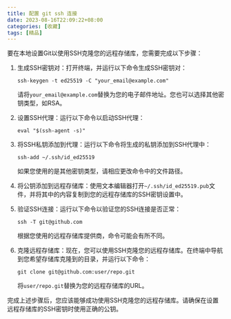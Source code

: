 ```yaml
---
title: 配置 git ssh 连接
date: 2023-08-16T22:09:22+08:00
categories: [收藏]
tags: [精品]
---
```


要在本地设置Git以使用SSH克隆您的远程存储库，您需要完成以下步骤：

1. 生成SSH密钥对：打开终端，并运行以下命令生成SSH密钥对：

   ```
   ssh-keygen -t ed25519 -C "your_email@example.com"
   ```

   请将`your_email@example.com`替换为您的电子邮件地址。您也可以选择其他密钥类型，如RSA。

2. 设置SSH代理：运行以下命令以启动SSH代理：

   ```
   eval "$(ssh-agent -s)"
   ```

3. 将SSH私钥添加到代理：运行以下命令将生成的私钥添加到SSH代理中：

   ```
   ssh-add ~/.ssh/id_ed25519
   ```

   如果您使用的是其他密钥类型，请相应更改命令中的文件路径。

4. 将公钥添加到远程存储库：使用文本编辑器打开`~/.ssh/id_ed25519.pub`文件，并将其中的内容复制到您的远程存储库的SSH密钥设置中。

5. 验证SSH连接：运行以下命令以验证您的SSH连接是否正常：

   ```
   ssh -T git@github.com
   ```

   根据您使用的远程存储库提供商，命令可能会有所不同。

6. 克隆远程存储库：现在，您可以使用SSH克隆您的远程存储库。在终端中导航到您希望存储库克隆到的目录，并运行以下命令：

   ```
   git clone git@github.com:user/repo.git
   ```

   将`user/repo.git`替换为您的远程存储库的URL。

完成上述步骤后，您应该能够成功使用SSH克隆您的远程存储库。请确保在设置远程存储库的SSH密钥时使用正确的公钥。
